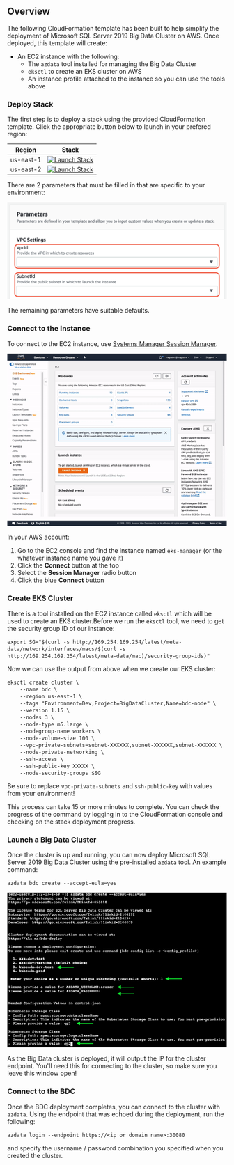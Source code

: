 ## Overview

The following CloudFormation template has been built to help simplify the deployment of Microsoft SQL Server 2019 Big Data Cluster on AWS. Once deployed, this template will create:
* An EC2 instance with the following:
  * The `azdata` tool installed for managing the Big Data Cluster
  * `eksctl` to create an EKS cluster on AWS
  * An instance profile attached to the instance so you can use the tools above

 
### Deploy Stack

The first step is to deploy a stack using the provided CloudFormation template. Click the appropriate button below to launch in your prefered region:

| Region    | Stack                                                                                                                                                                                                                                                                                               |
|-----------|-----------------------------------------------------------------------------------------------------------------------------------------------------------------------------------------------------------------------------------------------------------------------------------------------------|
| us-east-1 | [![Launch Stack](https://s3.amazonaws.com/cloudformation-examples/cloudformation-launch-stack.png)](https://console.aws.amazon.com/cloudformation/home?region=us-east-1#/stacks/new?stackName=eks-manager&templateURL=https://ragusan-cloudformation.s3.amazonaws.com/eks-manager.yml) |
| us-east-2 | [![Launch Stack](https://s3.amazonaws.com/cloudformation-examples/cloudformation-launch-stack.png)](https://console.aws.amazon.com/cloudformation/home?region=us-east-2#/stacks/new?stackName=eks-manager&templateURL=https://ragusan-cloudformation.s3.amazonaws.com/eks-manager.yml) |


There are 2 parameters that must be filled in that are specific to your environment:

![Parameters](images/parameters.png)

The remaining parameters have suitable defaults.

### Connect to the Instance

To connect to the EC2 instance, use [Systems Manager Session Manager](https://docs.aws.amazon.com/systems-manager/latest/userguide/session-manager.html).

![Session manager](images/ssm.gif)

In your AWS account:
1) Go to the EC2 console and find the instance named `eks-manager` (or the whatever instance name you gave it) 
2) Click the __Connect__ button at the top
3) Select the __Session Manager__ radio button
4) Click the blue __Connect__ button

### Create EKS Cluster

There is a tool installed on the EC2 instance called `eksctl` which will be used to create an EKS cluster.Before we run the `eksctl` tool, we need to get the security group ID of our instance:


```
export SG="$(curl -s http://169.254.169.254/latest/meta-data/network/interfaces/macs/$(curl -s http://169.254.169.254/latest/meta-data/mac)/security-group-ids)"
```

Now we can use the output from above when we create our EKS cluster:

```
eksctl create cluster \
    --name bdc \
    --region us-east-1 \
    --tags "Environment=Dev,Project=BigDataCluster,Name=bdc-node" \
    --version 1.15 \
    --nodes 3 \
    --node-type m5.large \
    --nodegroup-name workers \
    --node-volume-size 100 \
    --vpc-private-subnets=subnet-XXXXXX,subnet-XXXXXX,subnet-XXXXXX \
    --node-private-networking \
    --ssh-access \
    --ssh-public-key XXXXX \
    --node-security-groups $SG
```

Be sure to replace `vpc-private-subnets` and `ssh-public-key` with values from your environment!

This process can take 15 or more minutes to complete. You can check the progress of the command by logging in to the CloudFormation console and checking on the stack deployment progress.

### Launch a Big Data Cluster

Once the cluster is up and running, you can now deploy Microsoft SQL Server 2019 Big Data Cluster using the pre-installed `azdata` tool. An example command:

```
azdata bdc create --accept-eula=yes
```
![azdata wizard](images/bdc2.png)

As the Big Data cluster is deployed, it will output the IP for the cluster endpoint. You'll need this for connecting to the cluster, so make sure you leave this window open!

### Connect to the BDC

Once the BDC deployment completes, you can connect to the cluster with `azdata`. Using the endpoint that was echoed during the deployment, run the following:

```
azdata login --endpoint https://<ip or domain name>:30080
```

and specify the username / password combination you specified when you created the cluster.